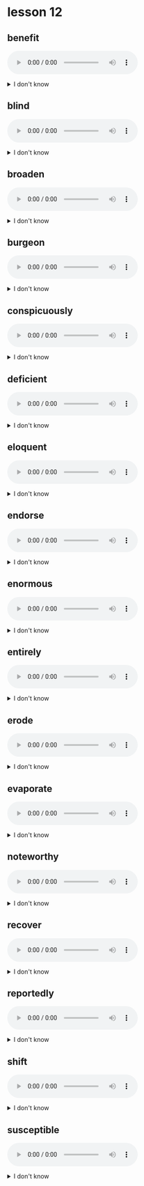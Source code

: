 # lesson 12

## benefit
![](audio/benefit.ogg)
<details>
<summary>I don't know</summary>

+ adv. &nbsp; &nbsp; beneficially

+ adj. &nbsp; &nbsp; beneficial

+ n. &nbsp; &nbsp; beneficiary

+ v. &nbsp; &nbsp; to be useful or helpful

+ syn. &nbsp; &nbsp; assist

</details>

## blind
![](audio/blind.ogg)
<details>
<summary>I don't know</summary>

+ adv. &nbsp; &nbsp; blindly

+ n. &nbsp; &nbsp; blindness

+ adj. &nbsp; &nbsp; unable to see or understand; to conceal; showing poor judgment or understanding

+ syn. &nbsp; &nbsp; unaware

</details>

## broaden
![](audio/broaden.ogg)
<details>
<summary>I don't know</summary>

+ adv. &nbsp; &nbsp; broadly

+ adj. &nbsp; &nbsp; broad

+ n. &nbsp; &nbsp; breadth

+ v. &nbsp; &nbsp; to make larger or greater

+ syn. &nbsp; &nbsp; enlarge

</details>

## burgeon
![](audio/burgeon.ogg)
<details>
<summary>I don't know</summary>

+ adj. &nbsp; &nbsp; burgeoning

+ v. &nbsp; &nbsp; growing at a fast pace

+ syn. &nbsp; &nbsp; thrive

</details>

## conspicuously
![](audio/conspicuously.ogg)
<details>
<summary>I don't know</summary>

+ adj. &nbsp; &nbsp; conspicuous

+ adv. &nbsp; &nbsp; attracting attention

+ syn. &nbsp; &nbsp; noticeably

</details>

## deficient
![](audio/deficient.ogg)
<details>
<summary>I don't know</summary>

+ adv. &nbsp; &nbsp; deficiently

+ n. &nbsp; &nbsp; deficiency

+ adj. &nbsp; &nbsp; not having enough of something

+ syn. &nbsp; &nbsp; lacking

</details>

## eloquent
![](audio/eloquent.ogg)
<details>
<summary>I don't know</summary>

+ adv. &nbsp; &nbsp; eloquently

+ n. &nbsp; &nbsp; eloquence

+ adj. &nbsp; &nbsp; expressing clearly, effectively, and convincingly

+ syn. &nbsp; &nbsp; articulate (adj.)

</details>

## endorse
![](audio/endorse.ogg)
<details>
<summary>I don't know</summary>

+ n. &nbsp; &nbsp; endorsement

+ v. &nbsp; &nbsp; to express approval

+ syn. &nbsp; &nbsp; support

</details>

## enormous
![](audio/enormous.ogg)
<details>
<summary>I don't know</summary>

+ adv. &nbsp; &nbsp; enormously

+ n. &nbsp; &nbsp; enormity

+ adj. &nbsp; &nbsp; very large

+ syn. &nbsp; &nbsp; tremendous

</details>

## entirely
![](audio/entirely.ogg)
<details>
<summary>I don't know</summary>

+ adj. &nbsp; &nbsp; entire

+ n. &nbsp; &nbsp; entirety

+ adv. &nbsp; &nbsp; completely

+ syn. &nbsp; &nbsp; thoroughly

</details>

## erode
![](audio/erode.ogg)
<details>
<summary>I don't know</summary>

+ n. &nbsp; &nbsp; erosion

+ v. &nbsp; &nbsp; to wear away; disappear slowly

+ syn. &nbsp; &nbsp; deteriorate

</details>

## evaporate
![](audio/evaporate.ogg)
<details>
<summary>I don't know</summary>

+ n. &nbsp; &nbsp; evaporation

+ v. &nbsp; &nbsp; to vanish

+ syn. &nbsp; &nbsp; disappear

</details>

## noteworthy
![](audio/noteworthy.ogg)
<details>
<summary>I don't know</summary>

+ n. &nbsp; &nbsp; noteworthiness

+ adj. &nbsp; &nbsp; deserving positive recognition or attention

+ syn. &nbsp; &nbsp; remarkable

</details>

## recover
![](audio/recover.ogg)
<details>
<summary>I don't know</summary>

+ adj. &nbsp; &nbsp; recoverable

+ n. &nbsp; &nbsp; recovery

+ v. &nbsp; &nbsp; to get back; to have something returned

+ syn. &nbsp; &nbsp; retrieve

</details>

## reportedly
![](audio/reportedly.ogg)
<details>
<summary>I don't know</summary>

+ adj. &nbsp; &nbsp; reported

+ v. &nbsp; &nbsp; report

+ n. &nbsp; &nbsp; report

+ adv. &nbsp; &nbsp; to know by report; unconfirmed; supposedly

+ syn. &nbsp; &nbsp; rumored

</details>

## shift
![](audio/shift.ogg)
<details>
<summary>I don't know</summary>

+ adj. &nbsp; &nbsp; shifty

+ v. &nbsp; &nbsp; shift

+ n. &nbsp; &nbsp; a change in position or direction

+ syn. &nbsp; &nbsp; switch

</details>

## susceptible
![](audio/susceptible.ogg)
<details>
<summary>I don't know</summary>

+ n. &nbsp; &nbsp; susceptibleness

+ adj. &nbsp; &nbsp; to be subject to influence; capable of being affected by a person or thing

+ syn. &nbsp; &nbsp; vulnerable

</details>

